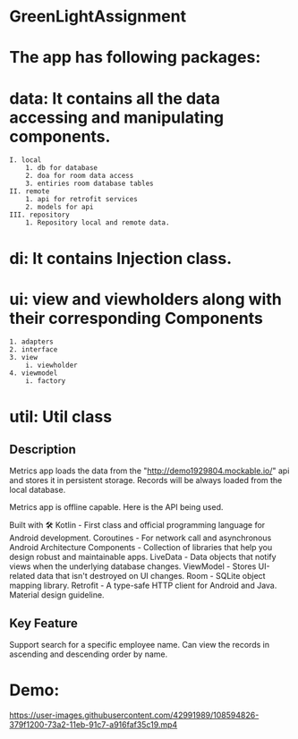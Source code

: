 # GreenLightAssignment

# The app has following packages:


# data: It contains all the data accessing and manipulating components.
	I. local
		1. db for database
		2. doa for room data access
		3. entiries room database tables
	II. remote
		1. api for retrofit services
		2. models for api
	III. repository
		1. Repository local and remote data.
# di: It contains Injection class.
# ui: view and viewholders along with their corresponding Components
	1. adapters 
	2. interface
	3. view
		i. viewholder
	4. viewmodel
		i. factory
# util: Util class


## Description
Metrics app loads the data from the "http://demo1929804.mockable.io/" api and stores it in persistent storage. 
Records will be always loaded from the local database. 

Metrics app is offline capable.
Here is the API being used.

Built with 🛠
Kotlin - First class and official programming language for Android development.
Coroutines - For network call and asynchronous
Android Architecture Components - Collection of libraries that help you design robust and maintainable apps.
LiveData - Data objects that notify views when the underlying database changes.
ViewModel - Stores UI-related data that isn't destroyed on UI changes.
Room - SQLite object mapping library.
Retrofit - A type-safe HTTP client for Android and Java.
Material design guideline.


## Key Feature
Support search for a specific employee name.
Can view the records in ascending and descending order by name.

# Demo:

https://user-images.githubusercontent.com/42991989/108594826-379f1200-73a2-11eb-91c7-a916faf35c19.mp4


